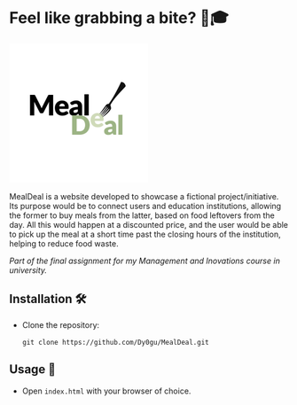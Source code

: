# Feel like grabbing a bite? 🍐🎓

![logo](assets/img/logo.png)

MealDeal is a website developed to showcase a fictional project/initiative. Its purpose would be to connect users and education institutions, allowing the former to buy meals from the latter, based on food leftovers from the day. All this would happen at a discounted price, and the user would be able to pick up the meal at a short time past the closing hours of the institution, helping to reduce food waste.

*Part of the final assignment for my Management and Inovations course in university.*

## Installation 🛠️

* Clone the repository:

  ```shell
  git clone https://github.com/Dy0gu/MealDeal.git
  ```

## Usage 🚩

* Open `index.html` with your browser of choice.
